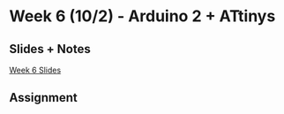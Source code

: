 # Week 6 (10/2) - Arduino 2 + ATtinys

## Slides + Notes
[Week 6 Slides](https://docs.google.com/presentation/d/1-UB2zfSfqf33M4QeSnAejXGBLk-sLHOz0CnbnlOQeVk/edit)

## Assignment
